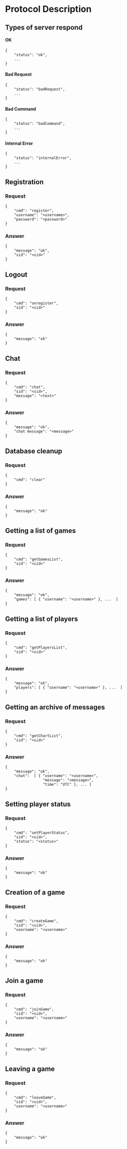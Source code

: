 Protocol Description
====================
## Types of server respond ##

#### OK ####
<pre><code>{
    "status": "ok",
    ...
}</code></pre>
#### Bad Request ####
<pre><code>{
    "status": "badRequest",
    ...
}</code></pre>
#### Bad Command ####
<pre><code>{
    "status": "badCommand",
    ...
}</code></pre>
#### Internal Error ####
<pre><code>{
    "status": "internalError",
    ...
}</code></pre>
## Registration ##

### Request ######
<pre><code>{
    "cmd": "register",
    "username": "&lt;username&gt;",
    "password": "&lt;password&gt;"
}</code></pre>
### Answer ######
<pre><code>{
    "message": "ok",
    "sid": "&lt;sid&gt;"
}</code></pre>

## Logout ##

### Request ######
<pre><code>{
    "cmd": "unregister",
    "sid": "&lt;sid&gt;"
}</code></pre>
### Answer ######
<pre><code>{
    "message": "ok"
}</code></pre>

## Chat ##
### Request ######
<pre><code>{
    "cmd": "chat",
    "sid": "&lt;sid&gt;",
    "message": "&lt;text&gt;"
}</code></pre>
### Answer ######
<pre><code>{
    "message": "ok",
    "chat message": "&lt;message&gt;"
}</code></pre>

## Database cleanup ##
### Request ######
<pre><code>{
    "cmd": "clear"
}</code></pre>
### Answer ######
<pre><code>{
    "message": "ok"
}</code></pre>

## Getting a list of games ##

### Request ######
<pre><code>{
    "cmd": "getGamesList",
    "sid": "&lt;sid&gt;"
}</code></pre>
### Answer ######
<pre><code>{
    "message": "ok",
    "games": [ { "username": "&lt;username&gt;" }, ...  ]
}</code></pre>

## Getting a list of players ##

### Request ######
<pre><code>{
    "cmd": "getPlayersList",
    "sid": "&lt;sid&gt;"
}</code></pre>
### Answer ######
<pre><code>{
    "message": "ok",
    "players": [ { "username": "&lt;username&gt;" }, ...  ]
}</code></pre>

## Getting an archive of messages ##

### Request ######
<pre><code>{
    "cmd": "getChartList",
    "sid": "&lt;sid&gt;"
}</code></pre>
### Answer ######
<pre><code>{
    "message": "ok",
    "chat":  [ { "username": "&lt;username&gt;",
                 "message": "&lt;message&gt;",
                 "time": "UTC" }, ... ]
}</code></pre>

## Setting player status ##

### Request ######
<pre><code>{
    "cmd": "setPlayerStatus",
    "sid": "&lt;sid&gt;",
    "status": "&lt;status&gt;"
}</code></pre>
### Answer ######
<pre><code>{
    "message": "ok"
}</code></pre>

## Creation of a game ##

### Request ######
<pre><code>{
    "cmd": "createGame",
    "sid": "&lt;sid&gt;",
    "username": "&lt;username&gt;"
}</code></pre>
### Answer ######
<pre><code>{
    "message": "ok"
}</code></pre>

## Join a game ##

### Request ######
<pre><code>{
    "cmd": "joinGame",
    "sid": "&lt;sid&gt;",
    "username": "&lt;username&gt;"
}</code></pre>
### Answer ######
<pre><code>{
    "message": "ok"
}</code></pre>

## Leaving a game ##

### Request ######
<pre><code>{
    "cmd": "leaveGame",
    "sid": "&lt;sid&gt;",
    "username": "&lt;username&gt;"
}</code></pre>
### Answer ######
<pre><code>{
    "message": "ok"
}</code></pre>
